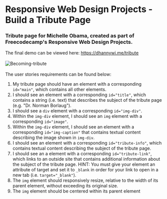 # Responsive Web Design Projects - Build a Tribute Page

### Tribute page for Michelle Obama, created as part of Freecodecamp's Responsive Web Design Projects.
The final demo can be viewed here: https://dhannywi.me/tribute<br><br>
<img src="https://64.media.tumblr.com/7d32a61f50e6305a2e1b9ce1360591b4/c7cb57dee1c53494-b7/s1280x1920/02d3c4a74a49decfe0493dd198ab22b667db071a.png" alt="Becoming-tribute"/>
<br><br>
The user stories requirements can be found below:

1. My tribute page should have an element with a corresponding `id="main"`, which contains all other elements.
2. I should see an element with a corresponding `id="title"`, which contains a string (i.e. text) that describes the subject of the tribute page (e.g. "Dr. Norman Borlaug").
3. I should see a `div` element with a corresponding `id="img-div"`.
4. Within the `img-div` element, I should see an `img` element with a corresponding `id="image"`.
5. Within the `img-div` element, I should see an element with a corresponding `id="img-caption"` that contains textual content describing the image shown in `img-div`.
6. I should see an element with a corresponding `id="tribute-info"`, which contains textual content describing the subject of the tribute page.
7. I should see an a element with a corresponding `id="tribute-link"`, which links to an outside site that contains additional information about the subject of the tribute page. HINT: You must give your element an attribute of target and set it to `_blank` in order for your link to open in a new tab (i.e. `target="_blank"`).
8. The `img` element should responsively resize, relative to the width of its parent element, without exceeding its original size.
9. The `img` element should be centered within its parent element
